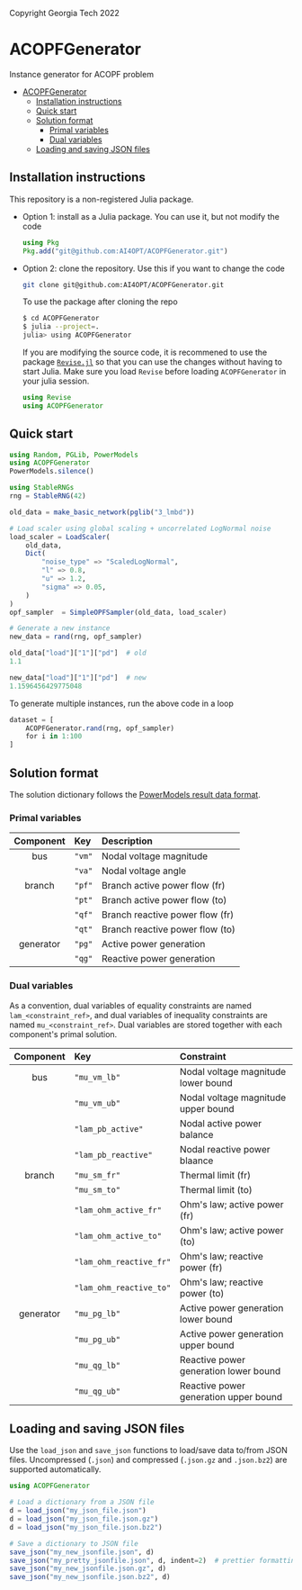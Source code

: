 Copyright Georgia Tech 2022

# ACOPFGenerator
Instance generator for ACOPF problem

- [ACOPFGenerator](#acopfgenerator)
  - [Installation instructions](#installation-instructions)
  - [Quick start](#quick-start)
  - [Solution format](#solution-format)
    - [Primal variables](#primal-variables)
    - [Dual variables](#dual-variables)
  - [Loading and saving JSON files](#loading-and-saving-json-files)

## Installation instructions

This repository is a non-registered Julia package.

* Option 1: install as a Julia package. You can use it, but not modify the code
    ```julia
    using Pkg
    Pkg.add("git@github.com:AI4OPT/ACOPFGenerator.git")
    ```

* Option 2: clone the repository. Use this if you want to change the code
    ```bash
    git clone git@github.com:AI4OPT/ACOPFGenerator.git
    ```
    To use the package after cloning the repo
    ```bash
    $ cd ACOPFGenerator
    $ julia --project=.
    julia> using ACOPFGenerator
    ```

    If you are modifying the source code, it is recommened to use the package [`Revise.jl`](https://github.com/timholy/Revise.jl)
    so that you can use the changes without having to start Julia.
    Make sure you load `Revise` before loading `ACOPFGenerator` in your julia session.
    ```julia
    using Revise
    using ACOPFGenerator
    ```

## Quick start

```julia
using Random, PGLib, PowerModels
using ACOPFGenerator
PowerModels.silence()

using StableRNGs
rng = StableRNG(42)

old_data = make_basic_network(pglib("3_lmbd"))

# Load scaler using global scaling + uncorrelated LogNormal noise
load_scaler = LoadScaler(
    old_data,
    Dict(
        "noise_type" => "ScaledLogNormal",
        "l" => 0.8,
        "u" => 1.2,
        "sigma" => 0.05,        
    )
)
opf_sampler  = SimpleOPFSampler(old_data, load_scaler)

# Generate a new instance
new_data = rand(rng, opf_sampler)

old_data["load"]["1"]["pd"]  # old 
1.1

new_data["load"]["1"]["pd"]  # new
1.1596456429775048
```

To generate multiple instances, run the above code in a loop
```julia
dataset = [
    ACOPFGenerator.rand(rng, opf_sampler)
    for i in 1:100
]
```

## Solution format

The solution dictionary follows the [PowerModels result data format](https://lanl-ansi.github.io/PowerModels.jl/stable/result-data/).

### Primal variables

| Component | Key | Description |
|:---------:|:----|:------------|
| bus       | `"vm"` | Nodal voltage magnitude
|           | `"va"` | Nodal voltage angle
| branch    | `"pf"` | Branch active power flow (fr)
|           | `"pt"` | Branch active power flow (to)
|           | `"qf"` | Branch reactive power flow (fr)
|           | `"qt"` | Branch reactive power flow (to)
| generator | `"pg"` | Active power generation
|           | `"qg"` | Reactive power generation

### Dual variables

As a convention, dual variables of equality constraints are named `lam_<constraint_ref>`, and dual variables of inequality constraints are named `mu_<constraint_ref>`.
Dual variables are stored together with each component's primal solution.

| Component | Key | Constraint |
|:---------:|:----|:------------|
| bus       | `"mu_vm_lb"` | Nodal voltage magnitude lower bound
|           | `"mu_vm_ub"` | Nodal voltage magnitude upper bound
|           | `"lam_pb_active"` | Nodal active power balance
|           | `"lam_pb_reactive"` | Nodal reactive power blaance
| branch    | `"mu_sm_fr"` | Thermal limit (fr)
|           | `"mu_sm_to"` | Thermal limit (to)
|           | `"lam_ohm_active_fr"` | Ohm's law; active power (fr)
|           | `"lam_ohm_active_to"` | Ohm's law; active power (to)
|           | `"lam_ohm_reactive_fr"` | Ohm's law; reactive power (fr)
|           | `"lam_ohm_reactive_to"` | Ohm's law; reactive power (to)
| generator | `"mu_pg_lb"` | Active power generation lower bound
|           | `"mu_pg_ub"` | Active power generation upper bound
|           | `"mu_qg_lb"` | Reactive power generation lower bound
|           | `"mu_qg_ub"` | Reactive power generation upper bound


## Loading and saving JSON files

Use the `load_json` and `save_json` functions to load/save data to/from JSON files.
Uncompressed (`.json`) and compressed (`.json.gz` and `.json.bz2`) are supported automatically.

```julia
using ACOPFGenerator

# Load a dictionary from a JSON file
d = load_json("my_json_file.json")
d = load_json("my_json_file.json.gz")
d = load_json("my_json_file.json.bz2")

# Save a dictionary to JSON file
save_json("my_new_jsonfile.json", d)
save_json("my_pretty_jsonfile.json", d, indent=2)  # prettier formatting
save_json("my_new_jsonfile.json.gz", d)
save_json("my_new_jsonfile.json.bz2", d)
```
